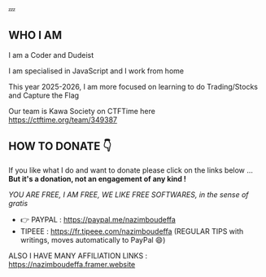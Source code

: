💤

## WHO I AM

I am a Coder and Dudeist

I am specialised in JavaScript and I work from home

This year 2025-2026, I am more focused on learning to do Trading/Stocks and Capture the Flag

Our team is Kawa Society on CTFTime here https://ctftime.org/team/349387

## HOW TO DONATE 👇

If you like what I do and want to donate please click on the links below ... **But it's a donation, not an engagement of any kind !** 

*YOU ARE FREE, I AM FREE, WE LIKE FREE SOFTWARES, in the sense of gratis*

* 👉 PAYPAL : https://paypal.me/nazimboudeffa
* TIPEEE : https://fr.tipeee.com/nazimboudeffa (REGULAR TIPS with writings, moves automatically to PayPal 😄)

ALSO I HAVE MANY AFFILIATION LINKS : https://nazimboudeffa.framer.website
